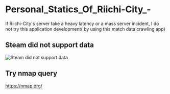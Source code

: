 # Personal_Statics_Of_Riichi-City_-

If Riichi-City's server take a heavy latency or a mass server incident, I do not try this application development( by using this match data crawling app)

## Steam did not support data  

![Steam did not support data](https://github.com/user-attachments/assets/e6404868-afc4-4d0e-a036-4aade5d49445)  


## Try nmap query  

https://nmap.org/